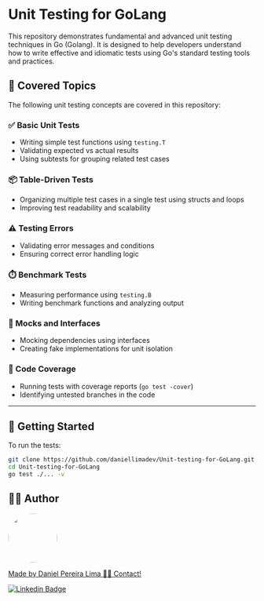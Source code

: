 # Unit Testing for GoLang

This repository demonstrates fundamental and advanced unit testing techniques in Go (Golang). It is designed to help developers understand how to write effective and idiomatic tests using Go's standard testing tools and practices.

## 🧪 Covered Topics

The following unit testing concepts are covered in this repository:

### ✅ Basic Unit Tests
- Writing simple test functions using `testing.T`
- Validating expected vs actual results
- Using subtests for grouping related test cases

### 📦 Table-Driven Tests
- Organizing multiple test cases in a single test using structs and loops
- Improving test readability and scalability

### ⚠️ Testing Errors
- Validating error messages and conditions
- Ensuring correct error handling logic

### ⏱️ Benchmark Tests
- Measuring performance using `testing.B`
- Writing benchmark functions and analyzing output

### 🧪 Mocks and Interfaces
- Mocking dependencies using interfaces
- Creating fake implementations for unit isolation

### 🧩 Code Coverage
- Running tests with coverage reports (`go test -cover`)
- Identifying untested branches in the code

---

## 🚀 Getting Started

To run the tests:

```bash
git clone https://github.com/daniellimadev/Unit-testing-for-GoLang.git
cd Unit-testing-for-GoLang
go test ./... -v
```

## 🧑‍💻 Author

<a href="https://www.linkedin.com/in/danielpereiralima/">
<img style="border-radius: 50%;" src="https://avatars.githubusercontent.com/u/96916005?v=4" width="100px;" alt=""/>

Made by Daniel Pereira Lima 👋🏽 Contact!

[![Linkedin Badge](https://img.shields.io/badge/-Daniel-blue?style=flat-square&logo=Linkedin&logoColor=white&link=https://www.linkedin.com/in/danielpereiralima/)](https://www.linkedin.com/in/danielpereiralima/)